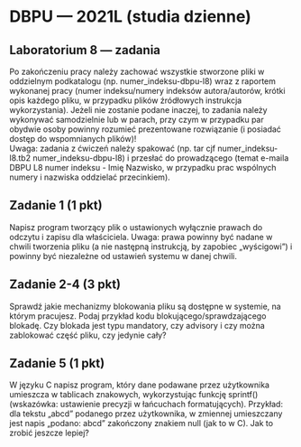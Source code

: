 # DBPU — 2021L (studia dzienne)

## Laboratorium 8 — zadania

Po zakończeniu pracy należy zachować wszystkie stworzone pliki w oddzielnym podkatalogu (np. numer_indeksu-dbpu-l8) wraz z raportem wykonanej pracy (numer indeksu/numery indeksów autora/autorów, krótki opis każdego pliku, w przypadku plików źródłowych instrukcja wykorzystania). Jeżeli nie zostanie podane inaczej, to zadania należy wykonywać samodzielnie lub w parach, przy czym w przypadku par obydwie osoby powinny rozumieć prezentowane rozwiązanie (i posiadać dostęp do wspomnianych plików)!  
Uwaga: zadania z ćwiczeń należy spakować (np. tar cjf numer_indeksu-l8.tb2 numer_indeksu-dbpu-l8) i przesłać do prowadzącego (temat e-maila DBPU L8 numer indeksu - Imię Nazwisko, w przypadku prac wspólnych numery i nazwiska oddzielać przecinkiem).

## Zadanie 1 (1 pkt)

Napisz program tworzący plik o ustawionych wyłącznie prawach do odczytu i zapisu dla właściciela. Uwaga: prawa powinny być nadane w chwili tworzenia pliku (a nie następną instrukcją, by zapobiec „wyścigowi”) i powinny być niezależne od ustawień systemu w danej chwili.

## Zadanie 2-4 (3 pkt)

Sprawdź jakie mechanizmy blokowania pliku są dostępne w systemie, na którym pracujesz. Podaj przykład kodu blokującego/sprawdzającego blokadę. Czy blokada jest typu mandatory, czy advisory i czy można zablokować część pliku, czy jedynie cały?

## Zadanie 5 (1 pkt)

W języku C napisz program, który dane podawane przez użytkownika umieszcza w tablicach znakowych, wykorzystując funkcję sprintf() (wskazówka: ustawienie precyzji w łańcuchach formatujących). Przykład: dla tekstu „abcd” podanego przez użytkownika, w zmiennej umieszczany jest napis „podano: abcd” zakończony znakiem null (jak to w C). Jak to zrobić jeszcze lepiej?
